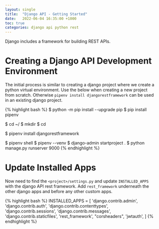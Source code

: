 ```yaml
---
layout: single
title:  "Django API - Getting Started"
date:   2022-06-04 16:35:00 +1000
toc: true
categories: django api python rest
---
```


Django includes a framework for building REST APIs.

# Creating a Django API Development Environment

The initial process is similar to creating a django project where we create a python virtual environment.  Use the below when creating a new project from scratch.  Otherwise `pipenv install djangorestframework` can be used in an existing django project.

{% highlight bash %}
$ python -m pip install --upgrade pip
$ pip install pipenv

$ cd ~/<somedir>
$ mkdir <project>
$ cd <project>

$ pipenv install djangorestframework

$ pipenv shell
$ pipenv --venv
$ django-admin startproject <project> .
$ python manage.py runserver 9000
{% endhighlight %}

# Update Installed Apps

Now need to find the `<project>/settings.py` and update `INSTALLED_APPS` with the django API rest framework.  Add `rest_framework` underneath the other django apps and before any other custom apps.

{% highlight bash %}
INSTALLED_APPS = [
    'django.contrib.admin',
    'django.contrib.auth',
    'django.contrib.contenttypes',
    'django.contrib.sessions',
    'django.contrib.messages',
    'django.contrib.staticfiles',
    'rest_framework',
    "corsheaders",
    'jwtauth',
]
{% endhighlight %}